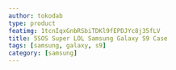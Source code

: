 ```yaml
---
author: tokodab
type: product
featimg: 1tcnIqxGnbRSbiTDKl9fEPDJYc8j35fLV
title: 5SOS Super LOL Samsung Galaxy S9 Case
tags: [samsung, galaxy, s9]
category: [samsung]
---
```

